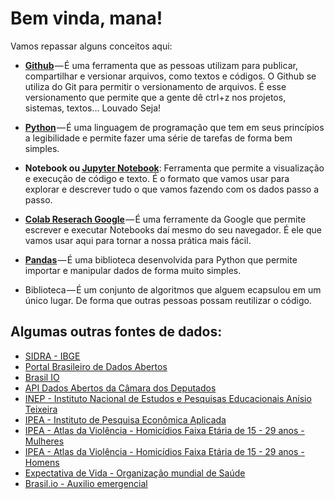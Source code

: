 # Bem vinda, mana!

Vamos repassar alguns conceitos aqui:

- **[Github](https://github.com)** — É uma ferramenta que as pessoas utilizam para publicar, compartilhar e versionar arquivos, como textos e códigos. O Github se utiliza do Git para permitir o versionamento de arquivos. É esse versionamento que permite que a gente dê ctrl+z nos projetos, sistemas, textos… Louvado Seja!

- **[Python](https://python.org.br/)** — É uma linguagem de programação que tem em seus princípios a legibilidade e permite fazer uma série de tarefas de forma bem simples.

- **Notebook ou [Jupyter Notebook](https://jupyter.org/)**: Ferramenta que permite a visualização e execução de código e texto. É o formato que vamos usar para explorar e descrever tudo o que vamos fazendo com os dados passo a passo.

- **[Colab Reserach Google](https://colab.research.google.com/)** — É uma ferramente da Google que permite escrever e executar Notebooks daí mesmo do seu navegador. É ele que vamos usar aqui para tornar a nossa prática mais fácil.

- **[Pandas](https://medium.com/data-hackers/uma-introdu%C3%A7%C3%A3o-simples-ao-pandas-1e15eea37fa1)** — É uma biblioteca desenvolvida para Python que permite importar e manipular dados de forma muito simples.

- Biblioteca — É um conjunto de algoritmos que alguem ecapsulou em um único lugar. De forma que outras pessoas possam reutilizar o código.

## Algumas outras fontes de dados:

- [SIDRA - IBGE](https://sidra.ibge.gov.br/home/pimpfrg/nordeste)
- [Portal Brasileiro de Dados Abertos](http://dados.gov.br/)
- [Brasil IO](https://brasil.io/home)
- [API Dados Abertos da Câmara dos Deputados](https://dadosabertos.camara.leg.br/swagger/api.html) 
- [INEP - Instituto Nacional de Estudos e Pesquisas Educacionais Anísio Teixeira](http://inep.gov.br/dados)
- [IPEA - Instituto de Pesquisa Econômica Aplicada](http://www.ipeadata.gov.br/Default.aspx)
- [IPEA - Atlas da Violência - Homicídios Faixa Etária de 15 - 29 anos - Mulheres](http://www.ipea.gov.br/atlasviolencia/dados-series/74)
- [IPEA - Atlas da Violência - Homicídios Faixa Etária de 15 - 29 anos - Homens](http://www.ipea.gov.br/atlasviolencia/dados-series/71)
- [Expectativa de Vida - Organização mundial de Saúde](http://apps.who.int/gho/data/view.main.SDG2016LEXREGv?lang=en)
- [Brasil.io - Auxilio emergencial](https://brasil.io/dataset/govbr/auxilio_emergencial/)

